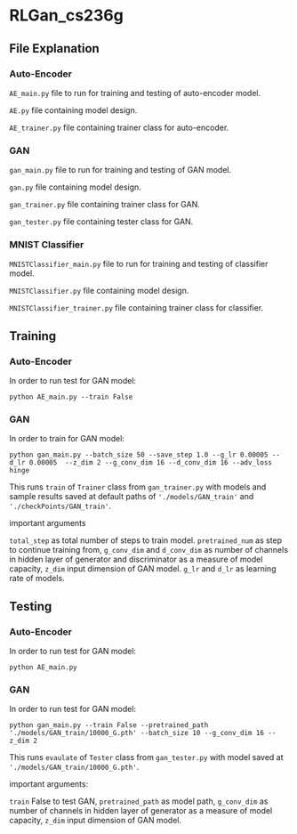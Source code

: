 # RLGan_cs236g

## File Explanation
### Auto-Encoder
`AE_main.py` file to run for training and testing of auto-encoder model.

`AE.py` file containing model design.

`AE_trainer.py` file containing trainer class for auto-encoder.

### GAN
`gan_main.py` file to run for training and testing of GAN model.

`gan.py` file containing model design.

`gan_trainer.py` file containing trainer class for GAN.

`gan_tester.py` file containing tester class for GAN.

### MNIST Classifier
`MNISTClassifier_main.py` file to run for training and testing of classifier model.

`MNISTClassifier.py` file containing model design.

`MNISTClassifier_trainer.py` file containing trainer class for classifier.

## Training
### Auto-Encoder
In order to run test for GAN model:
```shell
python AE_main.py --train False
```

### GAN
In order to train for GAN model:
```shell
python gan_main.py --batch_size 50 --save_step 1.0 --g_lr 0.00005 --d_lr 0.00005  --z_dim 2 --g_conv_dim 16 --d_conv_dim 16 --adv_loss hinge
```
This runs `train` of `Trainer` class from `gan_trainer.py` with models and  sample results saved at default paths of `'./models/GAN_train'` and `'./checkPoints/GAN_train'`.

important arguments

`total_step` as total number of steps to train model. `pretrained_num` as step to continue training from, `g_conv_dim` and `d_conv_dim` as number of channels in hidden layer of generator and discriminator as a measure of model capacity, `z_dim` input dimension of GAN model. `g_lr` and `d_lr` as learning rate of models.

## Testing
### Auto-Encoder
In order to run test for GAN model:
```shell
python AE_main.py
```

### GAN
In order to run test for GAN model:
```shell
python gan_main.py --train False --pretrained_path './models/GAN_train/10000_G.pth' --batch_size 10 --g_conv_dim 16 --z_dim 2
```
This runs `evaulate` of `Tester` class from `gan_tester.py` with model saved at `'./models/GAN_train/10000_G.pth'`.

important arguments:

  `train` False to test GAN, `pretrained_path` as model path, `g_conv_dim` as number of channels in hidden layer of generator as a measure of model capacity, `z_dim` input dimension of GAN model.
